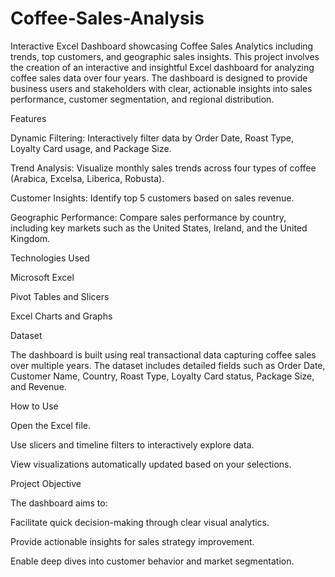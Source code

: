# Coffee-Sales-Analysis
Interactive Excel Dashboard showcasing Coffee Sales Analytics including trends, top customers, and geographic sales insights.
This project involves the creation of an interactive and insightful Excel dashboard for analyzing coffee sales data over four years. The dashboard is designed to provide business users and stakeholders with clear, actionable insights into sales performance, customer segmentation, and regional distribution.

Features

Dynamic Filtering: Interactively filter data by Order Date, Roast Type, Loyalty Card usage, and Package Size.

Trend Analysis: Visualize monthly sales trends across four types of coffee (Arabica, Excelsa, Liberica, Robusta).

Customer Insights: Identify top 5 customers based on sales revenue.

Geographic Performance: Compare sales performance by country, including key markets such as the United States, Ireland, and the United Kingdom.

Technologies Used

Microsoft Excel

Pivot Tables and Slicers

Excel Charts and Graphs

Dataset

The dashboard is built using real transactional data capturing coffee sales over multiple years. The dataset includes detailed fields such as Order Date, Customer Name, Country, Roast Type, Loyalty Card status, Package Size, and Revenue.

How to Use

Open the Excel file.

Use slicers and timeline filters to interactively explore data.

View visualizations automatically updated based on your selections.

Project Objective

The dashboard aims to:

Facilitate quick decision-making through clear visual analytics.

Provide actionable insights for sales strategy improvement.

Enable deep dives into customer behavior and market segmentation.

